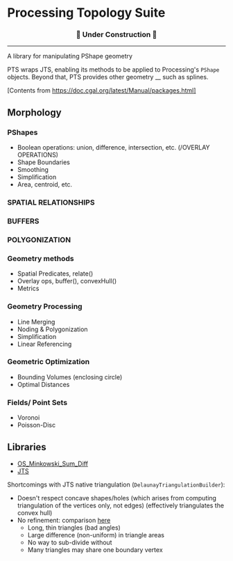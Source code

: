 # Processing Topology Suite

<h3 align="center"> 🚧 Under Construction 🚧 </h3>

---

A library for manipulating PShape geometry

PTS wraps JTS, enabling its methods to be applied to Processing's `PShape` objects. Beyond that, PTS provides other geometry __ such as splines.

[Contents from https://doc.cgal.org/latest/Manual/packages.html]

## Morphology

### PShapes

- Boolean operations: union, difference, intersection, etc. (/OVERLAY OPERATIONS)
- Shape Boundaries
- Smoothing
- Simplification
- Area, centroid, etc.

### SPATIAL RELATIONSHIPS
###  BUFFERS

### POLYGONIZATION

### Geometry methods
- Spatial Predicates, relate()
- Overlay ops, buffer(), convexHull()
- Metrics

### Geometry Processing
- Line Merging
- Noding & Polygonization
- Simplification
- Linear Referencing


### Geometric Optimization
- Bounding Volumes (enclosing circle)
- Optimal Distances



### Fields/ Point Sets

- Voronoi
- Poisson-Disc

## Libraries

- [OS_Minkowski_Sum_Diff
](https://github.com/OrdnanceSurvey/OS_Minkowski_Sum_Diff)
- [JTS](https://github.com/locationtech/jts)

Shortcomings with JTS native triangulation (`DelaunayTriangulationBuilder`):

- Doesn't respect concave shapes/holes (which arises from computing triangulation of the vertices only, not edges) (effectively triangulates the convex hull)
- No refinement: comparison [here](http://www.cs.cmu.edu/~quake/triangle.quality.html)
  - Long, thin triangles (bad angles)
  - Large difference (non-uniform) in triangle areas
  - No way to sub-divide without 
  - Many triangles may share one boundary vertex